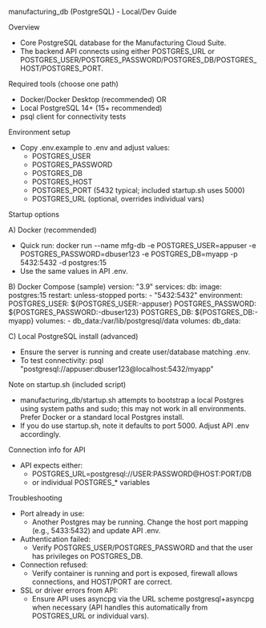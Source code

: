 manufacturing_db (PostgreSQL) - Local/Dev Guide

Overview
- Core PostgreSQL database for the Manufacturing Cloud Suite.
- The backend API connects using either POSTGRES_URL or POSTGRES_USER/POSTGRES_PASSWORD/POSTGRES_DB/POSTGRES_HOST/POSTGRES_PORT.

Required tools (choose one path)
- Docker/Docker Desktop (recommended) OR
- Local PostgreSQL 14+ (15+ recommended)
- psql client for connectivity tests

Environment setup
- Copy .env.example to .env and adjust values:
  - POSTGRES_USER
  - POSTGRES_PASSWORD
  - POSTGRES_DB
  - POSTGRES_HOST
  - POSTGRES_PORT (5432 typical; included startup.sh uses 5000)
  - POSTGRES_URL (optional, overrides individual vars)

Startup options

A) Docker (recommended)
- Quick run:
  docker run --name mfg-db -e POSTGRES_USER=appuser -e POSTGRES_PASSWORD=dbuser123 -e POSTGRES_DB=myapp -p 5432:5432 -d postgres:15
- Use the same values in API .env.

B) Docker Compose (sample)
version: "3.9"
services:
  db:
    image: postgres:15
    restart: unless-stopped
    ports:
      - "5432:5432"
    environment:
      POSTGRES_USER: ${POSTGRES_USER:-appuser}
      POSTGRES_PASSWORD: ${POSTGRES_PASSWORD:-dbuser123}
      POSTGRES_DB: ${POSTGRES_DB:-myapp}
    volumes:
      - db_data:/var/lib/postgresql/data
volumes:
  db_data:

C) Local PostgreSQL install (advanced)
- Ensure the server is running and create user/database matching .env.
- To test connectivity:
  psql "postgresql://appuser:dbuser123@localhost:5432/myapp"

Note on startup.sh (included script)
- manufacturing_db/startup.sh attempts to bootstrap a local Postgres using system paths and sudo; this may not work in all environments. Prefer Docker or a standard local Postgres install.
- If you do use startup.sh, note it defaults to port 5000. Adjust API .env accordingly.

Connection info for API
- API expects either:
  - POSTGRES_URL=postgresql://USER:PASSWORD@HOST:PORT/DB
  - or individual POSTGRES_* variables

Troubleshooting
- Port already in use:
  - Another Postgres may be running. Change the host port mapping (e.g., 5433:5432) and update API .env.
- Authentication failed:
  - Verify POSTGRES_USER/POSTGRES_PASSWORD and that the user has privileges on POSTGRES_DB.
- Connection refused:
  - Verify container is running and port is exposed, firewall allows connections, and HOST/PORT are correct.
- SSL or driver errors from API:
  - Ensure API uses asyncpg via the URL scheme postgresql+asyncpg when necessary (API handles this automatically from POSTGRES_URL or individual vars).
